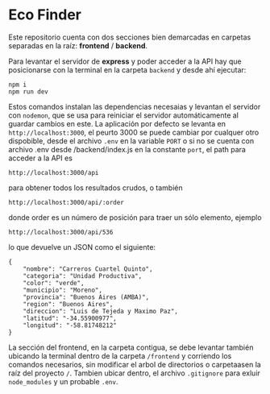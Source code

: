 # Eco Finder

Este repositorio cuenta con dos secciones bien demarcadas en carpetas separadas en la raíz: **frontend** / **backend**.

Para levantar el servidor de **express** y poder acceder a la API hay que posicionarse con la terminal en
la carpeta `backend` y desde ahí ejecutar:

```
npm i
npm run dev
```

Estos comandos instalan las dependencias necesaias y levantan el servidor con
`nodemon`, que se usa para reiniciar el servidor automáticamente al guardar cambios en este.
La aplicación por defecto se levanta en `http://localhost:3000`, el peurto 3000 se puede
cambiar por cualquer otro dispobible, desde el archivo `.env` en la variable `PORT` o si no se cuenta con archivo .env desde /backend/index.js en la constante `port`, el path
para acceder a la API es

```
http://localhost:3000/api
```

para obtener todos los resultados crudos, o también

```
http://localhost:3000/api/:order
```

donde order es un número de posición para traer un sólo elemento, ejemplo

```
http://localhost:3000/api/536
```

lo que devuelve un JSON como el siguiente:

```
{
    "nombre": "Carreros Cuartel Quinto",
    "categoria": "Unidad Productiva",
    "color": "verde",
    "municipio": "Moreno",
    "provincia": "Buenos Aires (AMBA)",
    "region": "Buenos Aires",
    "direccion": "Luis de Tejeda y Maximo Paz",
    "latitud": "-34.55900977",
    "longitud": "-58.81748212"
}
```

La sección del frontend, en la carpeta contigua, se debe levantar también ubicando la terminal dentro de la carpeta `/frontend` y corriendo los comandos necesarios, sin modificar el arbol de directorios o carpetaasen la raíz del proyecto `/`. Tambien ubicar dentro, el archivo `.gitignore` para exluir `node_modules` y un probable `.env`.
